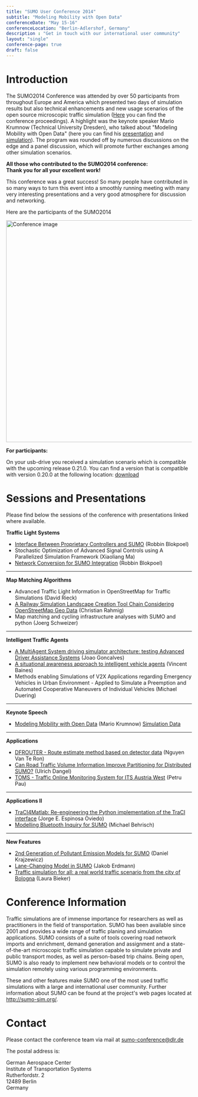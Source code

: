 ```yaml
---
title: "SUMO User Conference 2014"
subtitle: "Modeling Mobility with Open Data"
conferenceDate: "May 15-16"
conferenceLocation: "Berlin-Adlershof, Germany"
description : "Get in touch with our international user community"
layout: "single"
conference-page: true
draft: false
---
```


# Introduction
The SUMO2014 Conference was attended by over 50 participants from throughout Europe and America which presented two days of simulation results but also technical enhancements and new usage scenarios of the open source microscopic traffic simulation ([Here](../documents/2014/Proceeding_SUMO2014_15+16May2014_Berlin-Adlershof.pdf) you can find the conference proceedings). A highlight was the keynote speaker Mario Krumnow (Technical University Dresden), who talked about "Modeling Mobility with Open Data" (here you can find his [presentation](../documents/2014/Krumnow-OpenData2014.pdf) and [simulation](../documents/2014/Krumnow-Simulation.zip)). The program was rounded off by numerous discussions on the edge and a panel discussion, which will promote further exchanges among other simulation scenarios.

**All those who contributed to the SUMO2014 conference:**   
**Thank you for all your excellent work!**

This conference was a great success! So many people have contributed in so many ways to turn this event into a smoothly running meeting with many very interesting presentations and a very good atmosphere for discussion and networking.

Here are the participants of the SUMO2014

<!-- image -->
<div class="container-fluid text-center" style="padding:0 !important;">
  <img src="../images/conference_2014.jpg" style="width:600px;" alt="Conference image" class="img-responsive" />
</div>

**For participants:**

On your usb-drive you received a simulation scenario which is compatible with the upcoming release 0.21.0. You can find a version that is compatible with version 0.20.0 at the following location: [download](http://sourceforge.net/projects/sumo/files/traffic_data/scenarios/iTETRIS_Bologna/iTETRIS_Bologna_joined-0.20.0.zip/download)


# Sessions and Presentations
Please find below the sessions of the conference with presentations linked where available.

**Traffic Light Systems**

* [Interface Between Proprietary Controllers and SUMO](../documents/2014/Presentation_Interface%20between%20proprietary%20controllers%20and%20SUMO_RobbinBlokpoel.pdf) (Robbin Blokpoel)
* Stochastic Optimization of Advanced Signal Controls using A Parallelized Simulation Framework (Xiaoliang Ma)
* [Network Conversion for SUMO Integration](../documents/2014/Presentation_Network%20conversion%20for%20SUMO%20integration_RobbinBlokpoel.pdf) (Robbin Blokpoel)

---

**Map Matching Algorithms**

* Advanced Traffic Light Information in OpenStreetMap for Traffic Simulations (David Rieck)
* [A Railway Simulation Landscape Creation Tool Chain Considering OpenStreetMap Geo Data](../documents/2014/Presentation_RailwaySimulationLandscapeCreation_ChristianRahmig.pdf) (Christian Rahmig)
* Map matching and cycling infrastructure analyses with SUMO and python (Joerg Schweizer)

---

**Intelligent Traffic Agents**

* [A MultiAgent System driving simulator architecture: testing Advanced Driver Assistance Systems](../documents/2014/Presentation_TowardsaMobile_JoaoGoncalves.pdf) (Joao Goncalves)
* [A situational awareness approach to intelligent vehicle agents](../documents/2014/Presentation_SitAwarenessVehicles_VincentBaines.pdf) (Vincent Baines)
* Methods enabling Simulations of V2X Applications regarding Emergency Vehicles in Urban Environment - Applied to Simulate a Preemption and Automated Cooperative Maneuvers of Individual Vehicles (Michael Duering)

---

**Keynote Speech**

* [Modeling Mobility with Open Data](../documents/2014/Presentation_Keynote_Open%20data%202014_MarioKrumnow.pdf) (Mario Krumnow) [Simulation Data](../documents/2014/Krumnow-Simulation.zip)

---

**Applications**

* [DFROUTER - Route estimate method based on detector data](../documents/2014/Presentation_DFROUTER_TeRonNguyen.pdf) (Nguyen Van Te Ron)
* [Can Road Traffic Volume Information Improve Partitioning for Distributed SUMO?](../documents/2014/Presentation_Distributed%20SUMO_UlrichDangel.pdf) (Ulrich Dangel)
* [TOMS - Traffic Online Monitoring System for ITS Austria West](../documents/2014/Presentation_TOMS_PetruPau.pdf) (Petru Pau)

---

**Applications II**

* [TraCI4Matlab: Re-engineering the Python implementation of the TraCI interface](../documents/2014/Presentation_Traci4Matlab_JorgeOviedo.pdf) (Jorge E. Espinosa Oviedo)
* [Modelling Bluetooth Inquiry for SUMO](../documents/2014/Presentation_BluetoothModelling_MichaelBehrisch.pdf) (Michael Behrisch)

---

**New Features**

* [2nd Generation of Pollutant Emission Models for SUMO](../documents/2014/Presentation_2ndGenEmissions_DanielKrajzewicz.pdf) (Daniel Krajzewicz)
* [Lane-Changing Model in SUMO](../documents/2014/Presentation_LC2013_JakobErdmann.pdf) (Jakob Erdmann)
* [Traffic simulation for all: a real world traffic scenario from the city of Bologna](../documents/2014/Presentation_open_scenarios_LauraBieker.pdf) (Laura Bieker)


# Conference Information
Traffic simulations are of immense importance for researchers as well as practitioners in the field of transportation. SUMO has been available since 2001 and provides a wide range of traffic planing and simulation applications. SUMO consists of a suite of tools covering road network imports and enrichment, demand generation and assignment and a state-of-the-art microscopic traffic simulation capable to simulate private and public transport modes, as well as person-based trip chains. Being open, SUMO is also ready to implement new behavioral models or to control the simulation remotely using various programming environments.

These and other features make SUMO one of the most used traffic simulations with a large and international user community. Further information about SUMO can be found at the project's web pages located at <http://sumo-sim.org/>.

# Contact
Please contact the conference team via mail at [sumo-conference@dlr.de](mailto:sumo-conference@dlr.de)

The postal address is:

German Aerospace Center   
Institute of Transportation Systems   
Rutherfordstr. 2   
12489 Berlin   
Germany
